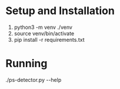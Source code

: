 # Setup and Installation
1. python3 -m venv ./venv
2. source venv/bin/activate
3. pip install -r requirements.txt

# Running
./ps-detector.py --help

